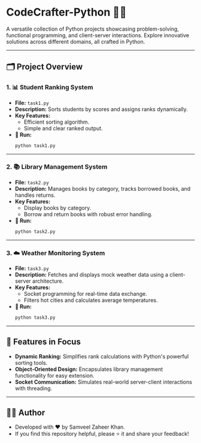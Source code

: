 # CodeCrafter-Python 🐍✨

A versatile collection of Python projects showcasing problem-solving, functional programming, and client-server interactions. Explore innovative solutions across different domains, all crafted in Python.

---

## 🗂️ Project Overview

### 1. **📊 Student Ranking System**
   - **File:** `task1.py`
   - **Description:** Sorts students by scores and assigns ranks dynamically.
   - **Key Features:**
     - Efficient sorting algorithm.
     - Simple and clear ranked output.
   - **🚀 Run:**  
     ```bash
     python task1.py
     ```

---

### 2. **📚 Library Management System**
   - **File:** `task2.py`
   - **Description:** Manages books by category, tracks borrowed books, and handles returns.
   - **Key Features:**
     - Display books by category.
     - Borrow and return books with robust error handling.
   - **🚀 Run:**  
     ```bash
     python task2.py
     ```

---

### 3. **☁️ Weather Monitoring System**
   - **File:** `task3.py`
   - **Description:** Fetches and displays mock weather data using a client-server architecture.
   - **Key Features:**
     - Socket programming for real-time data exchange.
     - Filters hot cities and calculates average temperatures.
   - **🚀 Run:**  
     ```bash
     python task3.py
     ```

---

## 🌟 Features in Focus

- **Dynamic Ranking:** Simplifies rank calculations with Python's powerful sorting tools.
- **Object-Oriented Design:** Encapsulates library management functionality for easy extension.
- **Socket Communication:** Simulates real-world server-client interactions with threading.

---

## 👨‍💻 Author
- Developed with ❤️ by Samveel Zaheer Khan.
- If you find this repository helpful, please ⭐ it and share your feedback!

